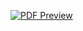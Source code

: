 [![PDF Preview](/ecommerce-admin/public/ecommerce-admin.png)](/ecommerce-admin/public/ecommerce-adminPDF.pdf)
